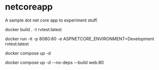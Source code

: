 # netcoreapp
A sample dot net core app to experiment stuff.


docker build . -t rvtest:latest

docker run -it -p 8080:80 -e ASPNETCORE_ENVIRONMENT=Development  rvtest:latest



docker compose up -d        

docker compose up -d --no-deps --build web:80